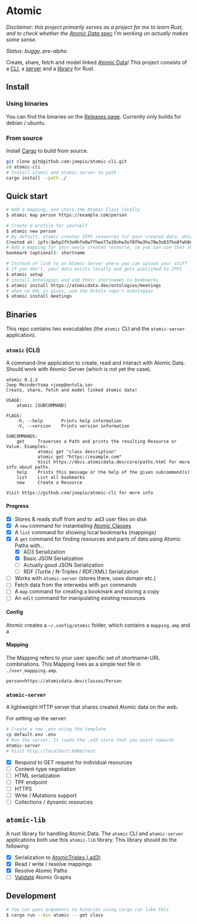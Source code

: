 # Atomic

_Disclaimer: this project primarily serves as a project for me to learn Rust, and to check whether
the [Atomic Data spec](https://docs.atomicdata.dev) I'm working on actually makes some sense._

_Status: buggy, pre-alpha_

Create, share, fetch and model linked [Atomic Data](https://docs.atomicdata.dev)!
This project consists of a [CLI](#atomic-cli), a [server](#atomic-server) and a [library](#atomic-lib) for Rust.

## Install

### Using binaries

You can find the binaries on the [Releases page](https://github.com/joepio/atomic/releases/tag/v0.3.1).
Currently only builds for debian / ubuntu.

### From source

Install [Cargo](https://doc.rust-lang.org/cargo/getting-started/installation.html) to build from source.

```sh
git clone git@github.com:joepio/atomic-cli.git
cd atomic-cli
# Install atomic and atomic-server to path
cargo install --path ./
```

## Quick start

```sh
# Add a mapping, and store the Atomic Class locally
$ atomic map person https://example.com/person

# Create a profile for yourself
$ atomic new person
# By default, atomic creates IFPS resources for your created data, which are publicly stored
Created at: ipfs:Qwhp2fh3o8hfo8w7fhwo77w38ohw3o78fhw3ho78w3o837ho8fwh8o7fh37ho
# Add a mapping for your newly created resource, so you can use that shortname instead of the long IPFS url.
bookmark (optional): shortname

# Instead of link to an Atomic Server where you can upload your stuff
# If you don't, your data exists locally and gets published to IPFS
$ atomic setup
# install ontologies and add their shortnames to bookmarks
$ atomic install https://atomicdata.dev/ontologies/meetings
# when no URL is given, use the Ontola repo's ontologies
$ atomic install meetings
```

## Binaries

This repo contains two executables (the `atomic` CLI and the `atomic-server` application).

### `atomic` (CLI)

A command-line application to create, read and interact with Atomic Data.
Should work with Atomic-Server (which is not yet the case).

```
atomic 0.1.3
Joep Meindertsma <joep@ontola.io>
Create, share, fetch and model linked atomic data!

USAGE:
    atomic [SUBCOMMAND]

FLAGS:
    -h, --help       Prints help information
    -V, --version    Prints version information

SUBCOMMANDS:
    get     Traverses a Path and prints the resulting Resource or Value. Examples:
            atomic get "class description"
            atomic get "https://example.com"
            Visit https://docs.atomicdata.dev/core/paths.html for more info about paths.
    help    Prints this message or the help of the given subcommand(s)
    list    List all bookmarks
    new     Create a Resource

Visit https://github.com/joepio/atomic-cli for more info
```

#### Progress

- [x] Stores & reads stuff from and to .ad3 user files on disk
- [x] A `new` command for instantiating [Atomic Classes](https://docs.atomicdata.dev/schema/classes.html)
- [x] A `list` command for showing local bookmarks (mappings)
- [x] A `get` command for finding resources and parts of data using Atomic Paths with...
  - [x] AD3 Serialization
  - [x] Basic JSON Serialization
  - [ ] Actually good JSON Serialization
  - [ ] RDF (Turtle / N-Triples / RDF/XML) Serialization
- [ ] Works with `atomic-server` (stores there, uses domain etc.)
- [ ] Fetch data from the interwebs with `get` commands
- [ ] A `map` command for creating a bookmark and storing a copy
- [ ] An `edit` command for manipulating existing resources

#### Config

Atomic creates a `~/.config/atomic` folder, which contains a `mapping.amp` and a

#### Mapping

The Mapping refers to your user specific set of shortname-URL combinations.
This Mapping lives as a simple text file in `./user_mappping.amp`.

```
person=https://atomicdata.dev/classes/Person
```

### `atomic-server`

A lightweight HTTP server that shares created Atomic data on the web.

For setting up the server:

```sh
# Create a new .env using the template
cp default.env .env
# Run the server. It loads the .ad3 store that you point towards
atomic-server
# Visit http://localhost:8080/test
```

- [x] Respond to GET request for individual resources
- [ ] Content-type negotiation
- [ ] HTML serialization
- [ ] TPF endpoint
- [ ] HTTPS
- [ ] Write / Mutations support
- [ ] Collections / dynamic resources

## `atomic-lib`

A rust library for handling Atomic Data.
The `atomic` CLI and `atomic-server` applications both use this `atomic-lib` library.
This library should do the following:

- [x] Serialization to [AtomicTriples (.ad3)](https://docs.atomicdata.dev/core/serialization.html)
- [x] Read / write / resolve mappings
- [x] Resolve Atomic Paths
- [ ] [Validate]() Atomic Graphs

## Development

```sh
# You can pass arguments to binaries using cargo run like this
$ cargo run --bin atomic -- get class
```
